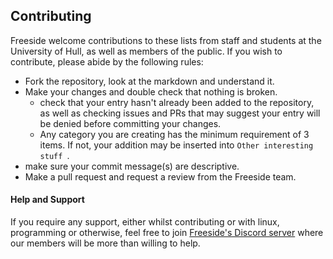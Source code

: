 ## Contributing <a name="contributing"></a>
Freeside welcome contributions to these lists from staff and students at the University of Hull, as well as members of the public. If you wish to contribute, please abide by the following rules:

- Fork the repository, look at the markdown and understand it. 
- Make your changes and double check that nothing is broken.
  - check that your entry hasn't already been added to the repository, as well as checking issues and PRs that may suggest your entry will be denied before committing your changes.
  - Any category you are creating has the minimum requirement of 3 items. If not, your addition may be inserted into `Other interesting stuff `.
- make sure your commit message(s) are descriptive.
- Make a pull request and request a review from the Freeside team.


#### Help and Support 
If you require any support, either whilst contributing or with linux, programming or otherwise, feel free to join [Freeside's Discord server](http://discord.freeside.co.uk/) where our members will be more than willing to help.
